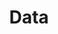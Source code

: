 ---
title: Data
description: We publish open data
permalink: /fr/dataset/_key_
layout: dataset-key
---